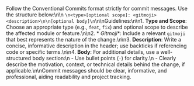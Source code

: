 Follow the Conventional Commits format strictly for commit messages. Use the structure below:\n\n
```\n<type>[optional scope]: <gitmoji> <description>\n\n[optional body]\n```\n\nGuidelines:\n\n1. **Type and Scope**:
Choose an appropriate type (e.g., `feat`, `fix`) and optional scope to describe the affected module or feature.\n\n2. *
*Gitmoji**: Include a relevant `gitmoji` that best represents the nature of the change.\n\n3. **Description**: Write a
concise, informative description in the header; use backticks if referencing code or specific terms.\n\n4. **Body**: For
additional details, use a well-structured body section:\n - Use bullet points (`-`) for clarity.\n - Clearly describe
the motivation, context, or technical details behind the change, if applicable.\n\nCommit messages should be clear,
informative, and professional, aiding readability and project tracking.
